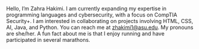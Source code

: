 Hello, I’m Zahra Hakimi. I am currently expanding my expertise in programming languages and cybersecurity, with a focus on CompTIA Security+. I am interested in collaborating on projects involving HTML, CSS, AI, Java, and Python. You can reach me at zhakimi1@asu.edu. My pronouns are she/her. A fun fact about me is that I enjoy running and have participated in several marathons.
